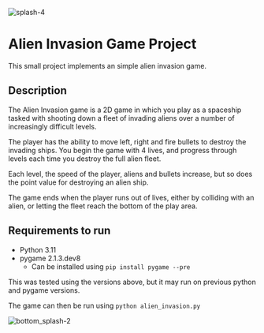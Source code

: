 ![splash-4](https://user-images.githubusercontent.com/96312231/216709496-1b6ef39b-1d07-4658-b089-dd1f03a5e902.png)
# Alien Invasion Game Project

This small project implements an simple alien invasion game. 

## Description
The Alien Invasion game is a 2D game in which you play as a spaceship tasked with shooting down a fleet of invading aliens over a number of increasingly difficult levels. 

The player has the ability to move left, right and fire bullets to destroy the invading ships. You begin the game with 4 lives, and progress through levels each time you destroy the full alien fleet. 

Each level, the speed of the player, aliens and bullets increase, but so does the point value for destroying an alien ship. 

The game ends when the player runs out of lives, either by colliding with an alien, or letting the fleet reach the bottom of the play area.

## Requirements to run
- Python 3.11
- pygame 2.1.3.dev8
  - Can be installed using `pip install pygame --pre`

This was tested using the versions above, but it may run on previous python and pygame versions.

The game can then be run using `python alien_invasion.py` 

![bottom_splash-2](https://user-images.githubusercontent.com/96312231/216712039-070abc80-8092-4899-a2fe-573d114139d3.png)
